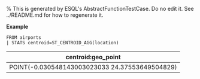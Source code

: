 % This is generated by ESQL's AbstractFunctionTestCase. Do no edit it. See ../README.md for how to regenerate it.

**Example**

```esql
FROM airports
| STATS centroid=ST_CENTROID_AGG(location)
```

| centroid:geo_point |
| --- |
| POINT(-0.030548143003023033 24.37553649504829) |


